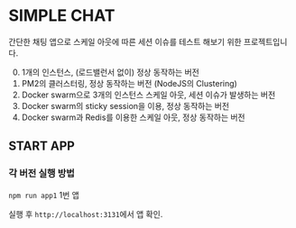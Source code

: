 # SIMPLE CHAT
간단한 채팅 앱으로 스케일 아웃에 따른 세션 이슈를 테스트 해보기 위한 프로젝트입니다.

0. 1개의 인스턴스, (로드밸런서 없이) 정상 동작하는 버전
0. PM2의 클러스터링, 정상 동작하는 버전 (NodeJS의 Clustering)
0. Docker swarm으로 3개의 인스턴스 스케일 아웃, 세션 이슈가 발생하는 버전
0. Docker swarm의 sticky session을 이용, 정상 동작하는 버전
0. Docker swarm과 Redis를 이용한 스케일 아웃, 정상 동작하는 버전

## START APP

### 각 버전 실행 방법

`npm run app1` 1번 앱

실행 후 `http://localhost:3131`에서 앱 확인.
